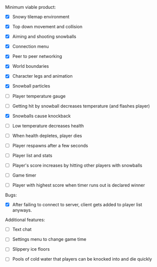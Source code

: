Minimum viable product:

- [x] Snowy tilemap environment

- [x] Top down movement and collision

- [x] Aiming and shooting snowballs

- [x] Connection menu

- [x] Peer to peer networking

- [x] World boundaries

- [x] Character legs and animation

- [x] Snowball particles

- [ ] Player temperature gauge

- [ ] Getting hit by snowball decreases temperature (and flashes player)

- [x] Snowballs cause knockback

- [ ] Low temperature decreases health

- [ ] When health depletes, player dies

- [ ] Player respawns after a few seconds

- [ ] Player list and stats

- [ ] Player's score increases by hitting other players with snowballs

- [ ] Game timer

- [ ] Player with highest score when timer runs out is declared winner

Bugs:

- [x] After failing to connect to server, client gets added to player list anyways.

Additional features:

- [ ] Text chat

- [ ] Settings menu to change game time

- [ ] Slippery ice floors

- [ ] Pools of cold water that players can be knocked into and die quickly
